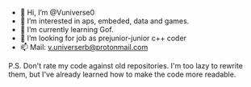 - 👋 Hi, I’m @Vuniverse0
- 👀 I’m interested in aps, embeded, data and games.
- 🌱 I’m currently learning Gof.
- 💞️ I’m looking for job as prejunior-junior c++ coder 
- 📫 Mail: v.universerb@protonmail.com

P.S. Don't rate my code against old repositories. I'm too lazy to rewrite them, but I've already learned how to make the code more readable.
<!---
Vuniverse0/Vuniverse0 is a ✨ special ✨ repository because its `README.md` (this file) appears on your GitHub profile.
You can click the Preview link to take a look at your changes.
--->
